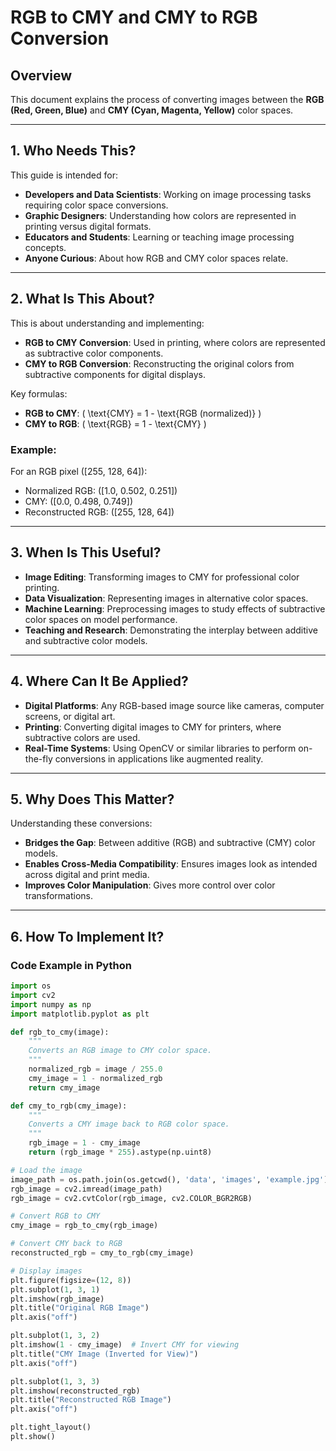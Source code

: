 # RGB to CMY and CMY to RGB Conversion

## Overview
This document explains the process of converting images between the **RGB (Red, Green, Blue)** and **CMY (Cyan, Magenta, Yellow)** color spaces. 

---

## 1. Who Needs This?
This guide is intended for:
- **Developers and Data Scientists**: Working on image processing tasks requiring color space conversions.
- **Graphic Designers**: Understanding how colors are represented in printing versus digital formats.
- **Educators and Students**: Learning or teaching image processing concepts.
- **Anyone Curious**: About how RGB and CMY color spaces relate.

---

## 2. What Is This About?
This is about understanding and implementing:
- **RGB to CMY Conversion**: Used in printing, where colors are represented as subtractive color components.
- **CMY to RGB Conversion**: Reconstructing the original colors from subtractive components for digital displays.

Key formulas:
- **RGB to CMY**: \( \text{CMY} = 1 - \text{RGB (normalized)} \)
- **CMY to RGB**: \( \text{RGB} = 1 - \text{CMY} \)

### Example:
For an RGB pixel \([255, 128, 64]\):
- Normalized RGB: \([1.0, 0.502, 0.251]\)
- CMY: \([0.0, 0.498, 0.749]\)
- Reconstructed RGB: \([255, 128, 64]\)

---

## 3. When Is This Useful?
- **Image Editing**: Transforming images to CMY for professional color printing.
- **Data Visualization**: Representing images in alternative color spaces.
- **Machine Learning**: Preprocessing images to study effects of subtractive color spaces on model performance.
- **Teaching and Research**: Demonstrating the interplay between additive and subtractive color models.

---

## 4. Where Can It Be Applied?
- **Digital Platforms**: Any RGB-based image source like cameras, computer screens, or digital art.
- **Printing**: Converting digital images to CMY for printers, where subtractive colors are used.
- **Real-Time Systems**: Using OpenCV or similar libraries to perform on-the-fly conversions in applications like augmented reality.

---

## 5. Why Does This Matter?
Understanding these conversions:
- **Bridges the Gap**: Between additive (RGB) and subtractive (CMY) color models.
- **Enables Cross-Media Compatibility**: Ensures images look as intended across digital and print media.
- **Improves Color Manipulation**: Gives more control over color transformations.

---

## 6. How To Implement It?
### Code Example in Python
```python
import os
import cv2
import numpy as np
import matplotlib.pyplot as plt

def rgb_to_cmy(image):
    """
    Converts an RGB image to CMY color space.
    """
    normalized_rgb = image / 255.0
    cmy_image = 1 - normalized_rgb
    return cmy_image

def cmy_to_rgb(cmy_image):
    """
    Converts a CMY image back to RGB color space.
    """
    rgb_image = 1 - cmy_image
    return (rgb_image * 255).astype(np.uint8)

# Load the image
image_path = os.path.join(os.getcwd(), 'data', 'images', 'example.jpg')
rgb_image = cv2.imread(image_path)
rgb_image = cv2.cvtColor(rgb_image, cv2.COLOR_BGR2RGB)

# Convert RGB to CMY
cmy_image = rgb_to_cmy(rgb_image)

# Convert CMY back to RGB
reconstructed_rgb = cmy_to_rgb(cmy_image)

# Display images
plt.figure(figsize=(12, 8))
plt.subplot(1, 3, 1)
plt.imshow(rgb_image)
plt.title("Original RGB Image")
plt.axis("off")

plt.subplot(1, 3, 2)
plt.imshow(1 - cmy_image)  # Invert CMY for viewing
plt.title("CMY Image (Inverted for View)")
plt.axis("off")

plt.subplot(1, 3, 3)
plt.imshow(reconstructed_rgb)
plt.title("Reconstructed RGB Image")
plt.axis("off")

plt.tight_layout()
plt.show()
```
